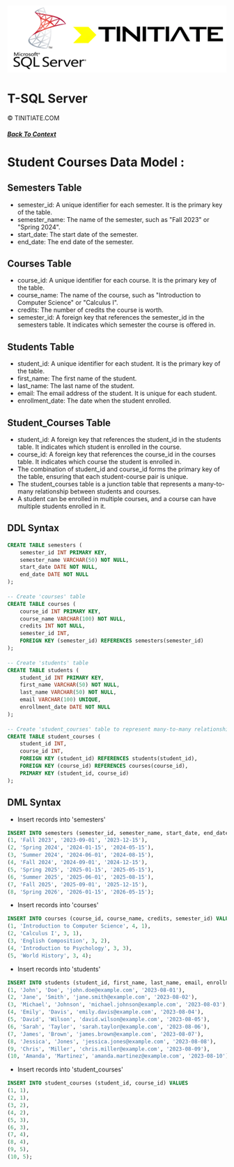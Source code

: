 ![Tinitiate SQLSERVER Training](./sqlserver_tinitiate.png)

# T-SQL Server
&copy; TINITIATE.COM

##### [Back To Context](./sqlserver-tsql-data-setup.md)

# Student Courses Data Model :
## Semesters Table 
* semester_id: A unique identifier for each semester. It is the primary key of the table.
* semester_name: The name of the semester, such as "Fall 2023" or "Spring 2024".
* start_date: The start date of the semester.
* end_date: The end date of the semester.
## Courses Table
* course_id: A unique identifier for each course. It is the primary key of the table.
* course_name: The name of the course, such as "Introduction to Computer Science" or "Calculus I".
* credits: The number of credits the course is worth.
* semester_id: A foreign key that references the semester_id in the semesters table. It indicates which semester the course is offered in.
## Students Table
* student_id: A unique identifier for each student. It is the primary key of the table.
* first_name: The first name of the student.
* last_name: The last name of the student.
* email: The email address of the student. It is unique for each student.
* enrollment_date: The date when the student enrolled.
## Student_Courses Table
* student_id: A foreign key that references the student_id in the students table. It indicates which student is enrolled in the course.
* course_id: A foreign key that references the course_id in the courses table. It indicates which course the student is enrolled in.
* The combination of student_id and course_id forms the primary key of the table, ensuring that each student-course pair is unique.
* The student_courses table is a junction table that represents a many-to-many relationship between students and courses. 
* A student can be enrolled in multiple courses, and a course can have multiple students enrolled in it.
 
## DDL Syntax
```sql 
CREATE TABLE semesters (
    semester_id INT PRIMARY KEY,
    semester_name VARCHAR(50) NOT NULL,
    start_date DATE NOT NULL,
    end_date DATE NOT NULL
);

-- Create 'courses' table
CREATE TABLE courses (
    course_id INT PRIMARY KEY,
    course_name VARCHAR(100) NOT NULL,
    credits INT NOT NULL,
    semester_id INT,
    FOREIGN KEY (semester_id) REFERENCES semesters(semester_id)
);

-- Create 'students' table
CREATE TABLE students (
    student_id INT PRIMARY KEY,
    first_name VARCHAR(50) NOT NULL,
    last_name VARCHAR(50) NOT NULL,
    email VARCHAR(100) UNIQUE,
    enrollment_date DATE NOT NULL
);

-- Create 'student_courses' table to represent many-to-many relationship between students and courses
CREATE TABLE student_courses (
    student_id INT,
    course_id INT,
    FOREIGN KEY (student_id) REFERENCES students(student_id),
    FOREIGN KEY (course_id) REFERENCES courses(course_id),
    PRIMARY KEY (student_id, course_id)
);
```
## DML Syntax
*  Insert records into 'semesters'
```sql 
INSERT INTO semesters (semester_id, semester_name, start_date, end_date) VALUES
(1, 'Fall 2023', '2023-09-01', '2023-12-15'),
(2, 'Spring 2024', '2024-01-15', '2024-05-15'),
(3, 'Summer 2024', '2024-06-01', '2024-08-15'),
(4, 'Fall 2024', '2024-09-01', '2024-12-15'),
(5, 'Spring 2025', '2025-01-15', '2025-05-15'),
(6, 'Summer 2025', '2025-06-01', '2025-08-15'),
(7, 'Fall 2025', '2025-09-01', '2025-12-15'),
(8, 'Spring 2026', '2026-01-15', '2026-05-15');
```
*  Insert records into 'courses'
```sql
INSERT INTO courses (course_id, course_name, credits, semester_id) VALUES
(1, 'Introduction to Computer Science', 4, 1),
(2, 'Calculus I', 3, 1),
(3, 'English Composition', 3, 2),
(4, 'Introduction to Psychology', 3, 3),
(5, 'World History', 3, 4);
```
*  Insert records into 'students'
```sql
INSERT INTO students (student_id, first_name, last_name, email, enrollment_date) VALUES
(1, 'John', 'Doe', 'john.doe@example.com', '2023-08-01'),
(2, 'Jane', 'Smith', 'jane.smith@example.com', '2023-08-02'),
(3, 'Michael', 'Johnson', 'michael.johnson@example.com', '2023-08-03'),
(4, 'Emily', 'Davis', 'emily.davis@example.com', '2023-08-04'),
(5, 'David', 'Wilson', 'david.wilson@example.com', '2023-08-05'),
(6, 'Sarah', 'Taylor', 'sarah.taylor@example.com', '2023-08-06'),
(7, 'James', 'Brown', 'james.brown@example.com', '2023-08-07'),
(8, 'Jessica', 'Jones', 'jessica.jones@example.com', '2023-08-08'),
(9, 'Chris', 'Miller', 'chris.miller@example.com', '2023-08-09'),
(10, 'Amanda', 'Martinez', 'amanda.martinez@example.com', '2023-08-10');
```
* Insert records into 'student_courses'
```sql
INSERT INTO student_courses (student_id, course_id) VALUES
(1, 1),
(2, 1),
(3, 2),
(4, 2),
(5, 3),
(6, 3),
(7, 4),
(8, 4),
(9, 5),
(10, 5);
```